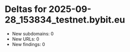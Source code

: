 # Deltas for 2025-09-28_153834_testnet.bybit.eu
- New subdomains: 0
- New URLs: 0
- New findings: 0
